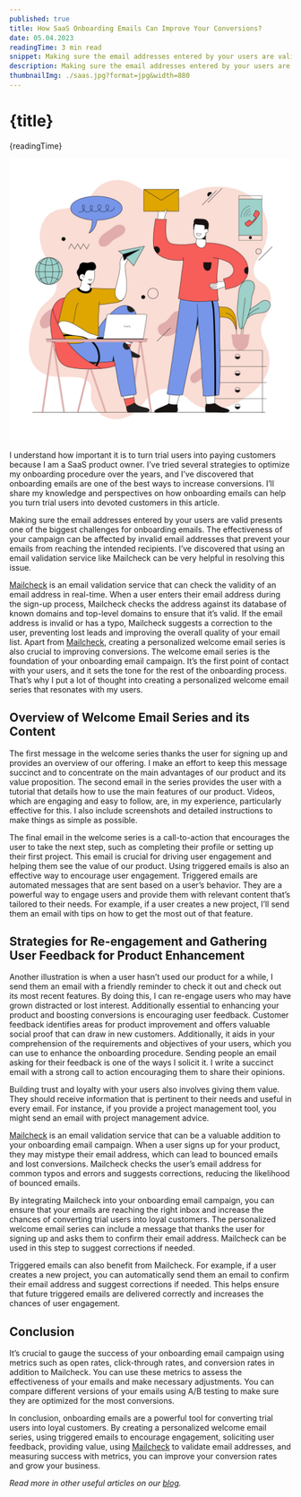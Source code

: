 ```yaml
---
published: true
title: How SaaS Onboarding Emails Can Improve Your Conversions?
date: 05.04.2023
readingTime: 3 min read
snippet: Making sure the email addresses entered by your users are valid presents one of the biggest challenges for onboarding emails.
description: Making sure the email addresses entered by your users are valid presents one of the biggest challenges for onboarding emails. The effectiveness of your campaign can be affected by invalid email addresses that prevent your emails from reaching the intended recipients.
thumbnailImg: ./saas.jpg?format=jpg&width=880
---
```


# {title}

{readingTime}

![SaaS Onboarding Emails](./saas.jpg??format=webp;jpg;png;avif&srcset&width=880)

I understand how important it is to turn trial users into paying customers because I am a SaaS product owner. I’ve tried several strategies to optimize my onboarding procedure over the years, and I’ve discovered that onboarding emails are one of the best ways to increase conversions. I’ll share my knowledge and perspectives on how onboarding emails can help you turn trial users into devoted customers in this article.

Making sure the email addresses entered by your users are valid presents one of the biggest challenges for onboarding emails. The effectiveness of your campaign can be affected by invalid email addresses that prevent your emails from reaching the intended recipients. I’ve discovered that using an email validation service like Mailcheck can be very helpful in resolving this issue.

[Mailcheck](/) is an email validation service that can check the validity of an email address in real-time. When a user enters their email address during the sign-up process, Mailcheck checks the address against its database of known domains and top-level domains to ensure that it’s valid. If the email address is invalid or has a typo, Mailcheck suggests a correction to the user, preventing lost leads and improving the overall quality of your email list.
Apart from [Mailcheck](/), creating a personalized welcome email series is also crucial to improving conversions. The welcome email series is the foundation of your onboarding email campaign. It’s the first point of contact with your users, and it sets the tone for the rest of the onboarding process. That’s why I put a lot of thought into creating a personalized welcome email series that resonates with my users.

## Overview of Welcome Email Series and its Content

The first message in the welcome series thanks the user for signing up and provides an overview of our offering. I make an effort to keep this message succinct and to concentrate on the main advantages of our product and its value proposition. The second email in the series provides the user with a tutorial that details how to use the main features of our product. Videos, which are engaging and easy to follow, are, in my experience, particularly effective for this. I also include screenshots and detailed instructions to make things as simple as possible.

The final email in the welcome series is a call-to-action that encourages the user to take the next step, such as completing their profile or setting up their first project. This email is crucial for driving user engagement and helping them see the value of our product.
Using triggered emails is also an effective way to encourage user engagement. Triggered emails are automated messages that are sent based on a user’s behavior. They are a powerful way to engage users and provide them with relevant content that’s tailored to their needs. For example, if a user creates a new project, I’ll send them an email with tips on how to get the most out of that feature.

## Strategies for Re-engagement and Gathering User Feedback for Product Enhancement

Another illustration is when a user hasn’t used our product for a while, I send them an email with a friendly reminder to check it out and check out its most recent features. By doing this, I can re-engage users who may have grown distracted or lost interest.
Additionally essential to enhancing your product and boosting conversions is encouraging user feedback. Customer feedback identifies areas for product improvement and offers valuable social proof that can draw in new customers. Additionally, it aids in your comprehension of the requirements and objectives of your users, which you can use to enhance the onboarding procedure.
Sending people an email asking for their feedback is one of the ways I solicit it. I write a succinct email with a strong call to action encouraging them to share their opinions.

Building trust and loyalty with your users also involves giving them value. They should receive information that is pertinent to their needs and useful in every email. For instance, if you provide a project management tool, you might send an email with project management advice.

[Mailcheck](/) is an email validation service that can be a valuable addition to your onboarding email campaign. When a user signs up for your product, they may mistype their email address, which can lead to bounced emails and lost conversions. Mailcheck checks the user’s email address for common typos and errors and suggests corrections, reducing the likelihood of bounced emails.

By integrating Mailcheck into your onboarding email campaign, you can ensure that your emails are reaching the right inbox and increase the chances of converting trial users into loyal customers. The personalized welcome email series can include a message that thanks the user for signing up and asks them to confirm their email address. Mailcheck can be used in this step to suggest corrections if needed.

Triggered emails can also benefit from Mailcheck. For example, if a user creates a new project, you can automatically send them an email to confirm their email address and suggest corrections if needed. This helps ensure that future triggered emails are delivered correctly and increases the chances of user engagement.

## Conclusion

It’s crucial to gauge the success of your onboarding email campaign using metrics such as open rates, click-through rates, and conversion rates in addition to Mailcheck. You can use these metrics to assess the effectiveness of your emails and make necessary adjustments. You can compare different versions of your emails using A/B testing to make sure they are optimized for the most conversions.

In conclusion, onboarding emails are a powerful tool for converting trial users into loyal customers. By creating a personalized welcome email series, using triggered emails to encourage engagement, soliciting user feedback, providing value, using [Mailcheck](/) to validate email addresses, and measuring success with metrics, you can improve your conversion rates and grow your business.

_Read more in other useful articles on our [blog](/blog)._
